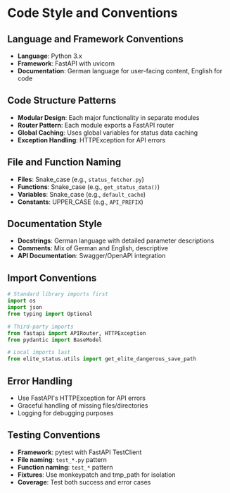 # Code Style and Conventions

## Language and Framework Conventions
- **Language**: Python 3.x
- **Framework**: FastAPI with uvicorn
- **Documentation**: German language for user-facing content, English for code

## Code Structure Patterns
- **Modular Design**: Each major functionality in separate modules
- **Router Pattern**: Each module exports a FastAPI router
- **Global Caching**: Uses global variables for status data caching
- **Exception Handling**: HTTPException for API errors

## File and Function Naming
- **Files**: Snake_case (e.g., `status_fetcher.py`)
- **Functions**: Snake_case (e.g., `get_status_data()`)
- **Variables**: Snake_case (e.g., `default_cache`)
- **Constants**: UPPER_CASE (e.g., `API_PREFIX`)

## Documentation Style
- **Docstrings**: German language with detailed parameter descriptions
- **Comments**: Mix of German and English, descriptive
- **API Documentation**: Swagger/OpenAPI integration

## Import Conventions
```python
# Standard library imports first
import os
import json
from typing import Optional

# Third-party imports
from fastapi import APIRouter, HTTPException
from pydantic import BaseModel

# Local imports last
from elite_status.utils import get_elite_dangerous_save_path
```

## Error Handling
- Use FastAPI's HTTPException for API errors
- Graceful handling of missing files/directories
- Logging for debugging purposes

## Testing Conventions
- **Framework**: pytest with FastAPI TestClient
- **File naming**: `test_*.py` pattern
- **Function naming**: `test_*` pattern
- **Fixtures**: Use monkeypatch and tmp_path for isolation
- **Coverage**: Test both success and error cases